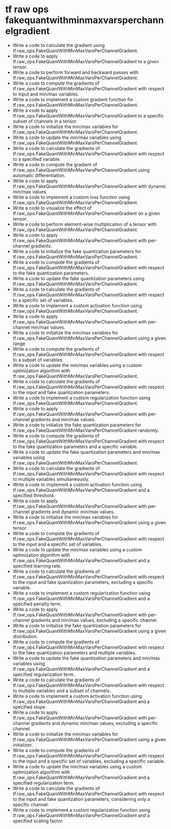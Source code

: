 # tf raw ops fakequantwithminmaxvarsperchannelgradient

- Write a code to calculate the gradient using tf.raw_ops.FakeQuantWithMinMaxVarsPerChannelGradient.
- Write a code to apply tf.raw_ops.FakeQuantWithMinMaxVarsPerChannelGradient to a given tensor.
- Write a code to perform forward and backward passes with tf.raw_ops.FakeQuantWithMinMaxVarsPerChannelGradient.
- Write a code to compute the gradients of tf.raw_ops.FakeQuantWithMinMaxVarsPerChannelGradient with respect to input and min/max variables.
- Write a code to implement a custom gradient function for tf.raw_ops.FakeQuantWithMinMaxVarsPerChannelGradient.
- Write a code to apply tf.raw_ops.FakeQuantWithMinMaxVarsPerChannelGradient to a specific subset of channels in a tensor.
- Write a code to initialize the min/max variables for tf.raw_ops.FakeQuantWithMinMaxVarsPerChannelGradient.
- Write a code to update the min/max variables using tf.raw_ops.FakeQuantWithMinMaxVarsPerChannelGradient.
- Write a code to calculate the gradients of tf.raw_ops.FakeQuantWithMinMaxVarsPerChannelGradient with respect to a specified variable.
- Write a code to compute the gradient of tf.raw_ops.FakeQuantWithMinMaxVarsPerChannelGradient using automatic differentiation.
- Write a code to apply tf.raw_ops.FakeQuantWithMinMaxVarsPerChannelGradient with dynamic min/max values.
- Write a code to implement a custom loss function using tf.raw_ops.FakeQuantWithMinMaxVarsPerChannelGradient.
- Write a code to visualize the effect of tf.raw_ops.FakeQuantWithMinMaxVarsPerChannelGradient on a given tensor.
- Write a code to perform element-wise multiplication of a tensor with tf.raw_ops.FakeQuantWithMinMaxVarsPerChannelGradient.
- Write a code to apply tf.raw_ops.FakeQuantWithMinMaxVarsPerChannelGradient with per-channel gradients.
- Write a code to initialize the fake quantization parameters for tf.raw_ops.FakeQuantWithMinMaxVarsPerChannelGradient.
- Write a code to compute the gradients of tf.raw_ops.FakeQuantWithMinMaxVarsPerChannelGradient with respect to the fake quantization parameters.
- Write a code to update the fake quantization parameters using tf.raw_ops.FakeQuantWithMinMaxVarsPerChannelGradient.
- Write a code to calculate the gradients of tf.raw_ops.FakeQuantWithMinMaxVarsPerChannelGradient with respect to a specific set of variables.
- Write a code to implement a custom activation function using tf.raw_ops.FakeQuantWithMinMaxVarsPerChannelGradient.
- Write a code to apply tf.raw_ops.FakeQuantWithMinMaxVarsPerChannelGradient with per-channel min/max values.
- Write a code to initialize the min/max variables for tf.raw_ops.FakeQuantWithMinMaxVarsPerChannelGradient using a given range.
- Write a code to compute the gradients of tf.raw_ops.FakeQuantWithMinMaxVarsPerChannelGradient with respect to a subset of variables.
- Write a code to update the min/max variables using a custom optimization algorithm with tf.raw_ops.FakeQuantWithMinMaxVarsPerChannelGradient.
- Write a code to calculate the gradients of tf.raw_ops.FakeQuantWithMinMaxVarsPerChannelGradient with respect to the input and fake quantization parameters.
- Write a code to implement a custom regularization function using tf.raw_ops.FakeQuantWithMinMaxVarsPerChannelGradient.
- Write a code to apply tf.raw_ops.FakeQuantWithMinMaxVarsPerChannelGradient with per-channel gradients and min/max values.
- Write a code to initialize the fake quantization parameters for tf.raw_ops.FakeQuantWithMinMaxVarsPerChannelGradient randomly.
- Write a code to compute the gradients of tf.raw_ops.FakeQuantWithMinMaxVarsPerChannelGradient with respect to the fake quantization parameters and a specific variable.
- Write a code to update the fake quantization parameters and min/max variables using tf.raw_ops.FakeQuantWithMinMaxVarsPerChannelGradient.
- Write a code to calculate the gradients of tf.raw_ops.FakeQuantWithMinMaxVarsPerChannelGradient with respect to multiple variables simultaneously.
- Write a code to implement a custom activation function using tf.raw_ops.FakeQuantWithMinMaxVarsPerChannelGradient and a specified threshold.
- Write a code to apply tf.raw_ops.FakeQuantWithMinMaxVarsPerChannelGradient with per-channel gradients and dynamic min/max values.
- Write a code to initialize the min/max variables for tf.raw_ops.FakeQuantWithMinMaxVarsPerChannelGradient using a given tensor.
- Write a code to compute the gradients of tf.raw_ops.FakeQuantWithMinMaxVarsPerChannelGradient with respect to the input and a specific set of variables.
- Write a code to update the min/max variables using a custom optimization algorithm with tf.raw_ops.FakeQuantWithMinMaxVarsPerChannelGradient and a specified learning rate.
- Write a code to calculate the gradients of tf.raw_ops.FakeQuantWithMinMaxVarsPerChannelGradient with respect to the input and fake quantization parameters, excluding a specific variable.
- Write a code to implement a custom regularization function using tf.raw_ops.FakeQuantWithMinMaxVarsPerChannelGradient and a specified penalty term.
- Write a code to apply tf.raw_ops.FakeQuantWithMinMaxVarsPerChannelGradient with per-channel gradients and min/max values, excluding a specific channel.
- Write a code to initialize the fake quantization parameters for tf.raw_ops.FakeQuantWithMinMaxVarsPerChannelGradient using a given distribution.
- Write a code to compute the gradients of tf.raw_ops.FakeQuantWithMinMaxVarsPerChannelGradient with respect to the fake quantization parameters and multiple variables.
- Write a code to update the fake quantization parameters and min/max variables using tf.raw_ops.FakeQuantWithMinMaxVarsPerChannelGradient and a specified regularization term.
- Write a code to calculate the gradients of tf.raw_ops.FakeQuantWithMinMaxVarsPerChannelGradient with respect to multiple variables and a subset of channels.
- Write a code to implement a custom activation function using tf.raw_ops.FakeQuantWithMinMaxVarsPerChannelGradient and a specified slope.
- Write a code to apply tf.raw_ops.FakeQuantWithMinMaxVarsPerChannelGradient with per-channel gradients and dynamic min/max values, excluding a specific channel.
- Write a code to initialize the min/max variables for tf.raw_ops.FakeQuantWithMinMaxVarsPerChannelGradient using a given initializer.
- Write a code to compute the gradients of tf.raw_ops.FakeQuantWithMinMaxVarsPerChannelGradient with respect to the input and a specific set of variables, excluding a specific variable.
- Write a code to update the min/max variables using a custom optimization algorithm with tf.raw_ops.FakeQuantWithMinMaxVarsPerChannelGradient and a specified regularization term.
- Write a code to calculate the gradients of tf.raw_ops.FakeQuantWithMinMaxVarsPerChannelGradient with respect to the input and fake quantization parameters, considering only a specific channel.
- Write a code to implement a custom regularization function using tf.raw_ops.FakeQuantWithMinMaxVarsPerChannelGradient and a specified scaling factor.